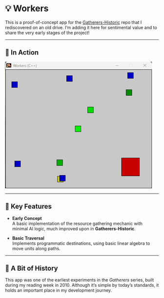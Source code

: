 # 💡 **Workers**

This is a proof-of-concept app for the [Gatherers-Historic](https://github.com/Broosky/Gatherers-Historic) repo that I rediscovered on an old drive. I’m adding it here for sentimental value and to share the very early stages of the project!

---

## 🔹 **In Action**

![Demo](Workers.gif)

---

## 🔹 **Key Features**

- **Early Concept**  
  A basic implementation of the resource gathering mechanic with minimal AI logic, much improved upon in **Gatherers-Historic**.

- **Basic Traversal**  
  Implements programmatic destinations, using basic linear algebra to move units along paths.

---

## 🔹 **A Bit of History**

This app was one of the earliest experiments in the *Gatherers* series, built during my reading week in 2010. Although it’s simple by today’s standards, it holds an important place in my development journey.
